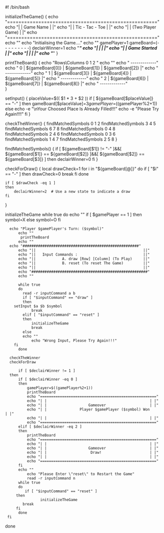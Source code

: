 #! /bin/bash

initializeTheGame()
{
    echo "====================================================="
    echo "| |                   Game Name                   | |"
    echo "| |                Tic - Tac - Toe                | |"
    echo "| |               (Two  Player Game)              | |"
    echo "====================================================="
    echo ""
    echo "Initialising the Game...."
    echo ""
    gamePlayer=1
    gameBoard=(- - - - - - - - -)
    declairWinner=1
    echo "*****************************************************"
    echo "| |                                               | |"
    echo "| |                  Game Started                 | |"
    echo "| |                                               | |"
    echo "*****************************************************"
}

printTheBoard()
{
    echo "Rows\Columns   0   1   2 "
    echo ""
    echo "             -------------"
    echo "    0        | ${gameBoard[0]} | ${gameBoard[1]} | ${gameBoard[2]} |"
    echo "             -------------"
    echo "    1        | ${gameBoard[3]} | ${gameBoard[4]} | ${gameBoard[5]} |"
    echo "             -------------"
    echo "    2        | ${gameBoard[6]} | ${gameBoard[7]} | ${gameBoard[8]} |"
    echo "             -------------"   
}

setInput()
{
   placeValue=$(( $1 * 3 + $2 ))
   if [ ${gameBoard[$placeValue]} == "-" ]
   then 
      gameBoard[$placeValue]=$3
      gamePlayer=$((gamePlayer%2+1))
   else
      echo -e "\nYour Choosed Place Is Already Filled!!!"
      echo -e "Please Try Again!!!!"
   fi
}

checkTheWinner()
{
   findMatchedSymbols 0 1 2
   findMatchedSymbols 3 4 5
   findMatchedSymbols 6 7 8
   findMatchedSymbols 0 4 8
   findMatchedSymbols 2 4 6
   findMatchedSymbols 0 3 6
   findMatchedSymbols 1 4 7
   findMatchedSymbols 2 5 8
}

findMatchedSymbols()
{
   if [ ${gameBoard[$1]} != "-" ]&&[ ${gameBoard[$1]} == ${gameBoard[$2]} ]&&[ ${gameBoard[$2]} == ${gameBoard[$3]} ]
   then 
	declairWinner=0
   fi
}

checkForDraw()
{
    local drawCheck=1
    for i in "${gameBoard[@]}"
    do
        if [ "$i" == "-" ]
        then
            drawCheck=0
            break
        fi
    done
    
    if [ $drawCheck -eq 1 ]
    then
        declairWinner=2  # Use a new state to indicate a draw
    fi
}

initializeTheGame
while true
do
	echo ""
	if [ $gamePlayer == 1 ]
  	  then 
  	     symbol=X
  	  else
  	     symbol=O
  	  fi
  	  
	  echo "Player $gamePlayer's Turn: ($symbol)"
          echo ""
	       printTheBoard
          echo ""
	  echo "#####################################################"
          echo "||                                                 ||"
          echo "||   Input Commands :                              ||"
          echo "||            A. draw [Row] [Column] (To Play)     ||"
          echo "||            B. reset (To reset The Game)         ||"
          echo "||                                                 ||"
          echo "#####################################################"
          echo ""
   
          while true
          do
            read -r inputCommand a b
            if [ "$inputCommand" == "draw" ]
            then 
 		setInput $a $b $symbol
                break
            elif [ "$inputCommand" == "reset" ]
            then 
                initializeTheGame
                break
            else
	        echo ""
                echo "Wrong Input, Please Try Again!!!"
	    fi
          done
   
	  checkTheWinner
	  checkForDraw
	  
          if [ $declairWinner != 1 ]
	  then
	      if [ $declairWinner -eq 0 ]
	      then
	          gamePlayer=$((gamePlayer%2+1))
	          printTheBoard
	          echo "=====================================================" 
	          echo "| |                                               | |"
	          echo "| |                   Gameover                    | |"
	          echo "| |               Player $gamePlayer ($symbol) Won                | |"
	          echo "| |                                               | |"
	          echo "====================================================="
	      elif [ $declairWinner -eq 2 ]
	      then
	          printTheBoard
	          echo "=====================================================" 
	          echo "| |                                               | |"
	          echo "| |                   Gameover                    | |"
	          echo "| |                    Draw!                      | |"
	          echo "| |                                               | |"
	          echo "====================================================="
	      fi
	      echo ""
              echo "Please Enter \"reset\" to Restart the Game" 
     	      read -r inputCommand n
	      while true 
	      do
           	 if [ "$inputCommand" == "reset" ]
		 then 
                    initializeTheGame
		    break
		 fi   
	      done
	 fi	
done
